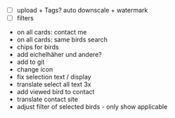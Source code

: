 - [ ] upload + Tags? auto downscale + watermark
- [ ] filters
- on all cards: contact me
- on all cards: same birds search
- chips for birds
- add eichelhäher und andere?
- add to git
- change icon
- fix selection text / display
- translate select all text 3x
- add viewed bird to contact
- translate contact site
- adjust filter of selected birds - only show applicable
